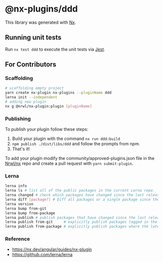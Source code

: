 # @nx-plugins/ddd

This library was generated with [Nx](https://nx.dev).

## Running unit tests

Run `nx test ddd` to execute the unit tests via [Jest](https://jestjs.io).

## For Contributors

### Scaffolding

```bash
# scaffolding empty project
yarn create nx-plugin nx-plugins --pluginName ddd
lerna init --independent
# adding new plugin
nx g @nrwl/nx-plugin:plugin [pluginName]
```

### Publishing

To publish your plugin follow these steps:

1. Build your plugin with the command `nx run ddd:build`
2. `npm publish ./dist/libs/ddd` and follow the prompts from npm.
3. That's it!

To add your plugin modify the community/approved-plugins.json file in the [Nrwl/nx](https://github.com/nrwl/nx/blob/master/community/approved-plugins.json) repo and create a pull request with `yarn submit-plugin`.

### Lerna

```bash
lerna info
lerna ls # list all of the public packages in the current Lerna repo.
lerna changed # check which packages have changed since the last release.
lerna diff [package?] # Diff all packages or a single package since the last release.
lerna version
lerna bump from-git
lerna bump from-package
lerna publish # publish packages that have changed since the last release
lerna publish from-git     # explicitly publish packages tagged in the current commit
lerna publish from-package # explicitly publish packages where the latest version is not present in the registry
```

### Reference

- https://nx.dev/angular/guides/nx-plugin
- https://github.com/lerna/lerna
